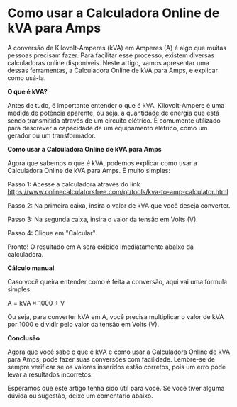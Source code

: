 Como usar a Calculadora Online de kVA para Amps
===============================================

A conversão de Kilovolt-Amperes (kVA) em Amperes (A) é algo que muitas pessoas precisam fazer. Para facilitar esse processo, existem diversas calculadoras online disponíveis. Neste artigo, vamos apresentar uma dessas ferramentas, a Calculadora Online de kVA para Amps, e explicar como usá-la.

**O que é kVA?**

Antes de tudo, é importante entender o que é kVA. Kilovolt-Ampere é uma medida de potência aparente, ou seja, a quantidade de energia que está sendo transmitida através de um circuito elétrico. É comumente utilizado para descrever a capacidade de um equipamento elétrico, como um gerador ou um transformador.

**Como usar a Calculadora Online de kVA para Amps**

Agora que sabemos o que é kVA, podemos explicar como usar a Calculadora Online de kVA para Amps. É muito simples:

Passo 1: Acesse a calculadora através do link <https://www.onlinecalculatorsfree.com/pt/tools/kva-to-amp-calculator.html>

Passo 2: Na primeira caixa, insira o valor de kVA que você deseja converter.

Passo 3: Na segunda caixa, insira o valor da tensão em Volts (V).

Passo 4: Clique em "Calcular".

Pronto! O resultado em A será exibido imediatamente abaixo da calculadora.

**Cálculo manual**

Caso você queira entender como é feita a conversão, aqui vai uma fórmula simples:

A = kVA × 1000 ÷ V

Ou seja, para converter kVA em A, você precisa multiplicar o valor de kVA por 1000 e dividir pelo valor da tensão em Volts (V).

**Conclusão**

Agora que você sabe o que é kVA e como usar a Calculadora Online de kVA para Amps, pode fazer suas conversões com facilidade. Lembre-se de sempre verificar se os valores inseridos estão corretos, pois um erro pode levar a resultados incorretos.

Esperamos que este artigo tenha sido útil para você. Se você tiver alguma dúvida ou sugestão, deixe um comentário abaixo.